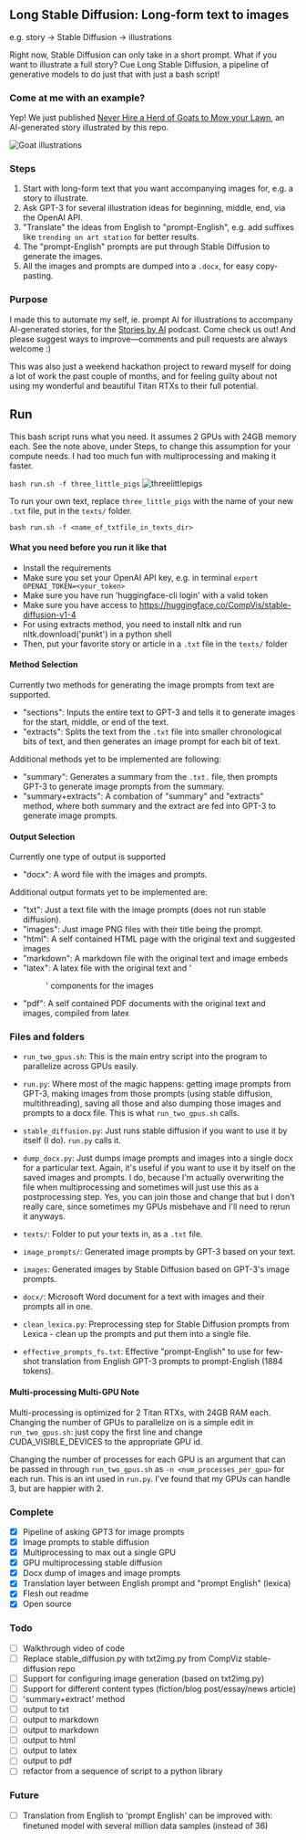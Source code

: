 ## Long Stable Diffusion: Long-form text to images
e.g. story -> Stable Diffusion -> illustrations

Right now, Stable Diffusion can only take in a short prompt. What if you want to illustrate a full story? Cue Long Stable Diffusion, a pipeline of generative models to do just that with just a bash script!

### Come at me with an example?
Yep! We just published [Never Hire a Herd of Goats to Mow your Lawn](https://storiesby.ai/p/never-hire-a-herd-of-goats-to-mow), an AI-generated story illustrated by this repo.

![Goat illustrations](https://user-images.githubusercontent.com/2941408/188747682-a751e2be-554e-4d05-ac08-a557d04b221a.png)

### Steps
1. Start with long-form text that you want accompanying images for, e.g. a story to illustrate.
2. Ask GPT-3 for several illustration ideas for beginning, middle, end, via the OpenAI API.
3. "Translate" the ideas from English to "prompt-English", e.g. add suffixes like `trending on art station` for better results.
4. The "prompt-English" prompts are put through Stable Diffusion to generate the images.
5. All the images and prompts are dumped into a `.docx`, for easy copy-pasting.

### Purpose
I made this to automate my self, ie. prompt AI for illustrations to accompany AI-generated stories, for the [Stories by AI](https://storiesby.ai/) podcast. Come check us out! And please suggest ways to improve—comments and pull requests are always welcome :)

This was also just a weekend hackathon project to reward myself for doing a lot of work the past couple of months, and for feeling guilty about not using my wonderful and beautiful Titan RTXs to their full potential.

## Run
This bash script runs what you need. It assumes 2 GPUs with 24GB memory each. See the note above, under Steps, to change this assumption for your compute needs. I had too much fun with multiprocessing and making it faster.

`bash run.sh -f three_little_pigs`
![threelittlepigs](https://user-images.githubusercontent.com/2941408/188760072-9765b085-1763-466e-8944-d4b9ecbb755b.png)

To run your own text, replace `three_little_pigs` with the name of your new `.txt` file, put in the `texts/` folder.

`bash run.sh -f <name_of_txtfile_in_texts_dir>`

#### What you need before you run it like that
- Install the requirements
- Make sure you set your OpenAI API key, e.g. in terminal `export OPENAI_TOKEN=<your_token>`
- Make sure you have run 'huggingface-cli login' with a valid token
- Make sure you have access to https://huggingface.co/CompVis/stable-diffusion-v1-4
- For using extracts method, you need to install nltk and run nltk.download('punkt') in a python shell
- Then, put your favorite story or article in a `.txt` file in the `texts/` folder

#### Method Selection
Currently two methods for generating the image prompts from text are supported.
- "sections": Inputs the entire text to GPT-3 and tells it to generate images for the start, middle, or end of the text.
- "extracts": Splits the text from the `.txt` file into smaller chronological bits of text, and then generates an image prompt for each bit of text.

Additional methods yet to be implemented are following:
- "summary": Generates a summary from the `.txt.` file, then prompts GPT-3 to generate image prompts from the summary.
- "summary+extracts": A combation of "summary" and "extracts" method, where both summary and the extract are fed into GPT-3 to generate image prompts.

#### Output Selection
Currently one type of output is supported
- "docx": A word file with the images and prompts.

Additional output formats yet to be implemented are:
- "txt": Just a text file with the image prompts (does not run stable diffusion).
- "images": Just image PNG files with their title being the prompt.
- "html": A self contained HTML page with the original text and suggested images
- "markdown": A markdown file with the original text and image embeds
- "latex": A latex file with the original text and '<figure>' components for the images
- "pdf": A self contained PDF documents with the original text and images, compiled from latex


### Files and folders
- `run_two_gpus.sh`: This is the main entry script into the program to parallelize across GPUs easily.
- `run.py`: Where most of the magic happens: getting image prompts from GPT-3, making images from those prompts (using stable diffusion, multithreading), saving all those and also dumping those images and prompts to a docx file. This is what `run_two_gpus.sh` calls.
- `stable_diffusion.py`: Just runs stable diffusion if you want to use it by itself (I do). `run.py` calls it.
- `dump_docx.py`: Just dumps image prompts and images into a single docx for a particular text. Again, it's useful if you want to use it by itself on the saved images and prompts. I do, because I'm actually overwriting the file when multiprocessing and sometimes will just use this as a postprocessing step. Yes, you can join those and change that but I don't really care, since sometimes my GPUs misbehave and I'll need to rerun it anyways.

- `texts/`: Folder to put your texts in, as a `.txt` file.
- `image_prompts/`: Generated image prompts by GPT-3 based on your text.
- `images`: Generated images by Stable Diffusion based on GPT-3's image prompts.
- `docx/`: Microsoft Word document for a text with images and their prompts all in one.

- `clean_lexica.py`: Preprocessing step for Stable Diffusion prompts from Lexica - clean up the prompts and put them into a single file.
- `effective_prompts_fs.txt`: Effective "prompt-English" to use for few-shot translation from English GPT-3 prompts to prompt-English (1884 tokens).

#### Multi-processing Multi-GPU Note
Multi-processing is optimized for 2 Titan RTXs, with 24GB RAM each. Changing the number of GPUs to parallelize on is a simple edit in `run_two_gpus.sh`: just copy the first line and change CUDA_VISIBLE_DEVICES to the appropriate GPU id.

Changing the number of processes for each GPU is an argument that can be passed in through `run_two_gpus.sh` as `-n <num_processes_per_gpu>` for each run. This is an int used in `run.py`. I've found that my GPUs can handle 3, but are happier with 2.

### Complete
- [x] Pipeline of asking GPT3 for image prompts
- [x] Image prompts to stable diffusion
- [x] Multiprocessing to max out a single GPU
- [x] GPU multiprocessing stable diffusion
- [x] Docx dump of images and image prompts
- [x] Translation layer between English prompt and "prompt English" (lexica)
- [x] Flesh out readme
- [x] Open source

### Todo
- [ ] Walkthrough video of code
- [ ] Replace stable_diffusion.py with txt2img.py from CompViz stable-diffusion repo
- [ ] Support for configuring image generation (based on txt2img.py)
- [ ] Support for different content types (fiction/blog post/essay/news article)
- [ ] 'summary+extract' method
- [ ] output to txt
- [ ] output to markdown
- [ ] output to markdown
- [ ] output to html
- [ ] output to latex
- [ ] output to pdf
- [ ] refactor from a sequence of script to a python library

### Future
- [ ] Translation from English to 'prompt English' can be improved with: finetuned model with several million data samples (instead of 36)
